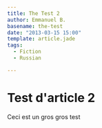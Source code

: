 ```yaml
---
title: The Test 2
author: Emmanuel B.
basename: the-test
date: "2013-03-15 15:00"
template: article.jade
tags:
  - Fiction
  - Russian

---
```


# Test d'article 2

Ceci est un gros gros test
